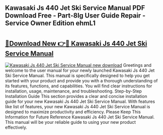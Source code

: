 ## Kawasaki Js 440 Jet Ski Service Manual PDF Download Free - Part-8Ig User Guide Repair - Service Owner Edition ehmL1

# <h2><a href="http://bc6943.oget.top/?id=Kawasaki+Js+440+Jet+Ski+Service+Manual">🔗Download New 👉🔴 Kawasaki Js 440 Jet Ski Service Manual</a></h2>

[![Kawasaki Js 440 Jet Ski Service Manual new download](https://i.imgur.com/5g1atiW.png)](http://bc6943.oget.top/?id=Kawasaki+Js+440+Jet+Ski+Service+Manual)
Greetings and welcome to the user manual for your newly launched Kawasaki Js 440 Jet Ski Service Manual. This manual is specifically designed to help you get started with your product and provide you with a thorough understanding of its features, functions, and capabilities. You will find clear instructions for installation, usage, maintenance, and troubleshooting. Step-by-Step Installation Guide This section provides a clear and concise installation guide for your new Kawasaki Js 440 Jet Ski Service Manual. With features like list of features, your new Kawasaki Js 440 Jet Ski Service Manual is designed to maximize productivity and efficiency. Please Keep This Information for Future Reference Kawasaki Js 440 Jet Ski Service Manual. This manual will be your reliable guide to using your new product effectively.
